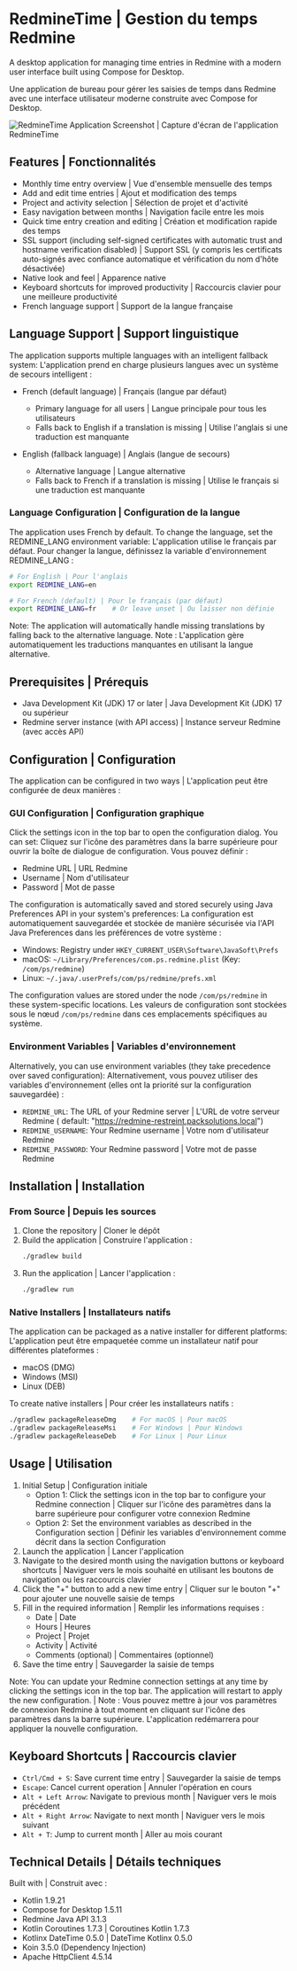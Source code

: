 # RedmineTime | Gestion du temps Redmine

A desktop application for managing time entries in Redmine with a modern user interface built using Compose for Desktop.

Une application de bureau pour gérer les saisies de temps dans Redmine avec une interface utilisateur moderne construite
avec Compose for Desktop.

![RedmineTime Application Screenshot | Capture d'écran de l'application RedmineTime](docs/images/redmine-time-screenshot.png)

## Features | Fonctionnalités

- Monthly time entry overview | Vue d'ensemble mensuelle des temps
- Add and edit time entries | Ajout et modification des temps
- Project and activity selection | Sélection de projet et d'activité
- Easy navigation between months | Navigation facile entre les mois
- Quick time entry creation and editing | Création et modification rapide des temps
- SSL support (including self-signed certificates with automatic trust and hostname verification disabled) | Support
  SSL (y compris les certificats auto-signés avec confiance automatique et vérification du nom d'hôte désactivée)
- Native look and feel | Apparence native
- Keyboard shortcuts for improved productivity | Raccourcis clavier pour une meilleure productivité
- French language support | Support de la langue française

## Language Support | Support linguistique

The application supports multiple languages with an intelligent fallback system:
L'application prend en charge plusieurs langues avec un système de secours intelligent :

- French (default language) | Français (langue par défaut)
    - Primary language for all users | Langue principale pour tous les utilisateurs
    - Falls back to English if a translation is missing | Utilise l'anglais si une traduction est manquante

- English (fallback language) | Anglais (langue de secours)
    - Alternative language | Langue alternative
    - Falls back to French if a translation is missing | Utilise le français si une traduction est manquante

### Language Configuration | Configuration de la langue

The application uses French by default. To change the language, set the REDMINE_LANG environment variable:
L'application utilise le français par défaut. Pour changer la langue, définissez la variable d'environnement
REDMINE_LANG :

```bash
# For English | Pour l'anglais
export REDMINE_LANG=en

# For French (default) | Pour le français (par défaut)
export REDMINE_LANG=fr    # Or leave unset | Ou laisser non définie
```

Note: The application will automatically handle missing translations by falling back to the alternative language.
Note : L'application gère automatiquement les traductions manquantes en utilisant la langue alternative.

## Prerequisites | Prérequis

- Java Development Kit (JDK) 17 or later | Java Development Kit (JDK) 17 ou supérieur
- Redmine server instance (with API access) | Instance serveur Redmine (avec accès API)

## Configuration | Configuration

The application can be configured in two ways | L'application peut être configurée de deux manières :

### GUI Configuration | Configuration graphique

Click the settings icon in the top bar to open the configuration dialog. You can set:
Cliquez sur l'icône des paramètres dans la barre supérieure pour ouvrir la boîte de dialogue de configuration. Vous
pouvez définir :

- Redmine URL | URL Redmine
- Username | Nom d'utilisateur
- Password | Mot de passe

The configuration is automatically saved and stored securely using Java Preferences API in your system's preferences:
La configuration est automatiquement sauvegardée et stockée de manière sécurisée via l'API Java Preferences dans les
préférences de votre système :

- Windows: Registry under `HKEY_CURRENT_USER\Software\JavaSoft\Prefs`
- macOS: `~/Library/Preferences/com.ps.redmine.plist` (Key: `/com/ps/redmine`)
- Linux: `~/.java/.userPrefs/com/ps/redmine/prefs.xml`

The configuration values are stored under the node `/com/ps/redmine` in these system-specific locations.
Les valeurs de configuration sont stockées sous le nœud `/com/ps/redmine` dans ces emplacements spécifiques au système.

### Environment Variables | Variables d'environnement

Alternatively, you can use environment variables (they take precedence over saved configuration):
Alternativement, vous pouvez utiliser des variables d'environnement (elles ont la priorité sur la configuration
sauvegardée) :

- `REDMINE_URL`: The URL of your Redmine server | L'URL de votre serveur Redmine (
  default: "https://redmine-restreint.packsolutions.local")
- `REDMINE_USERNAME`: Your Redmine username | Votre nom d'utilisateur Redmine
- `REDMINE_PASSWORD`: Your Redmine password | Votre mot de passe Redmine

## Installation | Installation

### From Source | Depuis les sources

1. Clone the repository | Cloner le dépôt
2. Build the application | Construire l'application :
   ```bash
   ./gradlew build
   ```
3. Run the application | Lancer l'application :
   ```bash
   ./gradlew run
   ```

### Native Installers | Installateurs natifs

The application can be packaged as a native installer for different platforms:
L'application peut être empaquetée comme un installateur natif pour différentes plateformes :

- macOS (DMG)
- Windows (MSI)
- Linux (DEB)

To create native installers | Pour créer les installateurs natifs :

```bash
./gradlew packageReleaseDmg    # For macOS | Pour macOS
./gradlew packageReleaseMsi    # For Windows | Pour Windows
./gradlew packageReleaseDeb    # For Linux | Pour Linux
```

## Usage | Utilisation

1. Initial Setup | Configuration initiale
    - Option 1: Click the settings icon in the top bar to configure your Redmine connection | Cliquer sur l'icône des
      paramètres dans la barre supérieure pour configurer votre connexion Redmine
    - Option 2: Set the environment variables as described in the Configuration section | Définir les variables
      d'environnement comme décrit dans la section Configuration
2. Launch the application | Lancer l'application
3. Navigate to the desired month using the navigation buttons or keyboard shortcuts | Naviguer vers le mois souhaité en
   utilisant les boutons de navigation ou les raccourcis clavier
4. Click the "+" button to add a new time entry | Cliquer sur le bouton "+" pour ajouter une nouvelle saisie de temps
5. Fill in the required information | Remplir les informations requises :
    - Date | Date
    - Hours | Heures
    - Project | Projet
    - Activity | Activité
    - Comments (optional) | Commentaires (optionnel)
6. Save the time entry | Sauvegarder la saisie de temps

Note: You can update your Redmine connection settings at any time by clicking the settings icon in the top bar. The
application will restart to apply the new configuration. |
Note : Vous pouvez mettre à jour vos paramètres de connexion Redmine à tout moment en cliquant sur l'icône des
paramètres dans la barre supérieure. L'application redémarrera pour appliquer la nouvelle configuration.

## Keyboard Shortcuts | Raccourcis clavier

- `Ctrl/Cmd + S`: Save current time entry | Sauvegarder la saisie de temps
- `Escape`: Cancel current operation | Annuler l'opération en cours
- `Alt + Left Arrow`: Navigate to previous month | Naviguer vers le mois précédent
- `Alt + Right Arrow`: Navigate to next month | Naviguer vers le mois suivant
- `Alt + T`: Jump to current month | Aller au mois courant

## Technical Details | Détails techniques

Built with | Construit avec :

- Kotlin 1.9.21
- Compose for Desktop 1.5.11
- Redmine Java API 3.1.3
- Kotlin Coroutines 1.7.3 | Coroutines Kotlin 1.7.3
- Kotlinx DateTime 0.5.0 | DateTime Kotlinx 0.5.0
- Koin 3.5.0 (Dependency Injection)
- Apache HttpClient 4.5.14
